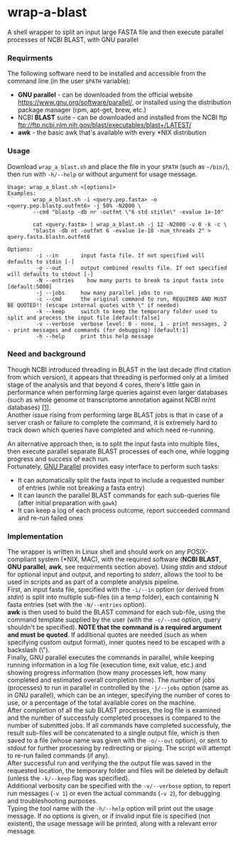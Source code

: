 # wrap-a-blast
A shell wrapper to split an input large FASTA file and then execute parallel processes of NCBI BLAST, with GNU parallel

### Requirments
The following software need to be installed and accessible from the command line (in the user `$PATH` variable):
* **GNU parallel** - can be downloaded from the official website <https://www.gnu.org/software/parallel/>, or installed using the distribution package manager (rpm, apt-get, brew, etc.)
* NCBI **BLAST** suite - can be downloaded and installed from the NCBI ftp <ftp://ftp.ncbi.nlm.nih.gov/blast/executables/blast+/LATEST/>
* **awk** - the basic awk that's available with every \*NIX distribution

### Usage
Download `wrap_a_blast.sh` and place the file in your `$PATH` (such as `~/bin/`), then run with `-h/--help` or without argument for usage message.
```
Usage: wrap_a_blast.sh <[options]>
Examples: 
        wrap_a_blast.sh -i <query.pep.fasta> -o <query.pep.blastp.outfmt6> -j 50% -N2000 \
        --cmd "blastp -db nr -outfmt \"6 std stitle\" -evalue 1e-10"
        
        cat <query.fasta> | wrap_a_blast.sh -j 12 -N2000 -v 0 -k -c \
        "blastn -db nt -outfmt 6 -evalue 1e-10 -num_threads 2" > query.fasta.blastn.outfmt6
        
Options:
         -i --in       input fasta file. If not specified will defaults to stdin [-]
         -o --out      output combined results file. If not specified will defaults to stdout [-]
         -N --entries    how many parts to break to input fasta into [default:5000]
         -j --jobs     how many parallel jobs to run
         -c --cmd      the original command to run, REQUIRED AND MUST BE QUOTED!! (escape internal quotes with \" if needed)
         -k --keep     switch to keep the temporary folder used to split and process the input file [default:false]
         -v --verbose  verbose level: 0 - none, 1 - print messages, 2 - print messages and commands (for debugging) [default:1]
         -h --help     print this help message
```

### Need and background
Though NCBI introduced threading in BLAST in the last decade (find citation from which version), it appears that threading is performed only at a limited stage of the analysis and that beyond 4 cores, there's little gain in performance when performing large queries against even larger databases (such as whole genome ot transcriptome annotation against NCBI nr/nt databases) [[1](http://voorloopnul.com/blog/how-to-correctly-speed-up-blast-using-num_threads/)].  
Another issue rising from performing large BLAST jobs is that in case of a server crash or failure to complete the command, it is extremely hard to track down which queries have completed and which need re-running.

An alternative approach then, is to split the input fasta into multiple files, then execute parallel separate BLAST processes of each one, while logging progress and success of each run.  
Fortunately, [GNU Parallel](https://www.gnu.org/software/parallel/parallel_tutorial.html) provides easy interface to perform such tasks:
* It can automatically split the fasta input to include a requested number of entries (while not breaking a fasta entry)
* It can launch the parallel BLAST commands for each sub-queries file (after initial preparation with `gawk`)
* It can keep a log of each process outcome, report succeeded command and re-run failed ones

### Implementation
The wrapper is written in Linux shell and should work on any POSIX-compliant system (\*NIX, MAC), with the required software (**NCBI BLAST**, **GNU parallel**, **awk**, see requirments section above). Using _stdin_ and _stdout_ for optional input and output, and reporting to _stderr_, allows the tool to be used in scripts and as part of a complete analysis pipeline.  
First, an input fasta file, specified with the `-i/--in` option (or derived from _stdin_) is split into multiple sub-files (in a temp folder), each containing N fasta entries (set with the `-N/--entries` option).  
**awk** is then used to build the BLAST command for each sub-file, using the command template supplied by the user (with the `-c/--cmd` option, query shouldn't be specified). **NOTE that the command is a required argument and must be quoted**. If additional quotes are needed (such as when specifying custom output format), inner quotes need to be escaped with a backslash (\\").      
Finally, GNU parallel executes the commands in parallel, while keeping running information in a log file (execution time, exit value, etc.) and showing progress information (how many processes left, how many completed and estimated overall completion time).
The number of jobs (processes) to run in parallel in controlled by the `-j/--jobs` option (same as in GNU parallel), which can be an integer, specifying the number of cores to use, or a percentage of the total available cores on the machine.  
After completion of all the sub BLAST processes, the log file is examined and the number of successfuly completed processes is compared to the number of submitted jobs. If all commands have completed successfuly, the result sub-files will be concatenated to a single output file, which is then saved to a file (whose name was given with the `-o/--out` option), or sent to _stdout_ for further processing by redirecting or piping. The script will attempt to re-run failed commands (if any).  
After successful run and verifying the the output file was saved in the requested location, the temporary folder and files will be deleted by default (unless the `-k/--keep` flag was specified).  
Additional verbosity can be specified with the `-v/--verbose` option, to report run messages (`-v 1`) or even the actual commands (`-v 2`), for debugging and troubleshooting purposes.  
Typing the tool name with the `-h/--help` option will print out the usage message. If no options is given, or if invalid input file is specified (not existent), the usage message will be printed, along with a relevant error message.  
